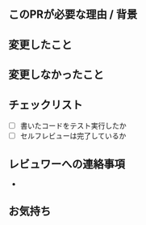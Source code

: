 ## このPRが必要な理由 / 背景

<!-- 変更の目的や、関連するJiraの番号 など -->

## 変更したこと

<!-- 見た目の変更がある場合は、スクショなどがあるとベター -->

## 変更しなかったこと

<!-- この PR に付随して、わざとやらなかったこと、別の PR でやる予定のことなど -->

## チェックリスト

<!-- レビュワーの負荷低減のためのものです、レビュイーが確認してください -->
- [ ] 書いたコードをテスト実行したか
- [ ] セルフレビューは完了しているか

## レビュワーへの連絡事項

<!-- レビュー時に必要となる、レポートやslackへのリンク -->
- 

## お気持ち

<!-- 個人的なこのPRへの気持ち。自信の有無、めっちゃ頑張った、など -->

